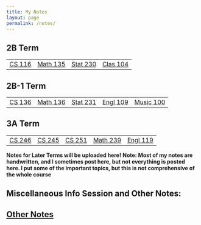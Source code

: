 ```yaml
---
title: My Notes
layout: page
permalink: /notes/
---
```


## 2B Term
<table style="width:100%" >
 <tr>
   <td><a id="colouring" href="{{site.baseurl}}/cs116/">CS 116</a></td>
   <td><a id="colouring" href="{{site.baseurl}}/math135/">Math 135</a></td>
   <td><a id="colouring" href="{{site.baseurl}}/stat230/">Stat 230</a></td>
   <td><a id="colouring" href="{{site.baseurl}}/clas104/">Clas 104</a></td>
 </tr>
</table>

## 2B-1 Term
<table style="width:100%" >
 <tr>
   <td><a id="colouring" href="{{site.baseurl}}/cs136/">CS 136</a></td>
   <td><a id="colouring" href="#">Math 136</a></td>
   <td><a id="colouring" href="#">Stat 231</a></td>
   <td><a id="colouring" href="{{site.baseurl}}/engl109/">Engl 109</a></td>
   <td><a id="colouring" href="{{site.baseurl}}/music100/">Music 100</a></td>
 </tr>
</table>

## 3A Term
<table style="width:100%" >
 <tr>
   <td><a id="colouring" href="#">CS 246</a></td>
   <td><a id="colouring" href="#">CS 245</a></td>
   <td><a id="colouring" href="#">CS 251</a></td>
   <td><a id="colouring" href="#">Math 239</a></td>
   <td><a id="colouring" href="#">Engl 119</a></td>
 </tr>
</table>


**Notes for Later Terms will be uploaded here!**
**Note: Most of my notes are handwritten, and I sometimes post here, but not everything is posted here. I put some of the important topics, but this is not comprehensive of the whole course**

## Miscellaneous Info Session and Other Notes:

<h2><a id="colouring" href="{{site.baseurl}}/other/">Other Notes</a><h2>
